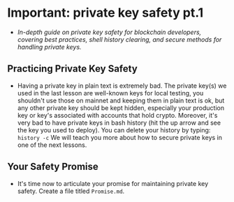 # Important: private key safety pt.1
- *In-depth guide on private key safety for blockchain developers, covering best practices, shell history clearing, and secure methods for handling private keys.*

## Practicing Private Key Safety
- Having a private key in plain text is extremely bad. The private key(s) we used in the last lesson are well-known keys for local testing, you shouldn't use those on mainnet and keeping them in plain text is ok, but any other private key should be kept hidden, especially your production key or key's associated with accounts that hold crypto. Moreover, it's very bad to have private keys in bash history (hit the up arrow and see the key you used to deploy). You can delete your history by typing: ``` history -c ``` We will teach you more about how to secure private keys in one of the next lessons.

## Your Safety Promise
- It's time now to articulate your promise for maintaining private key safety. Create a file titled `Promise.md`. 
